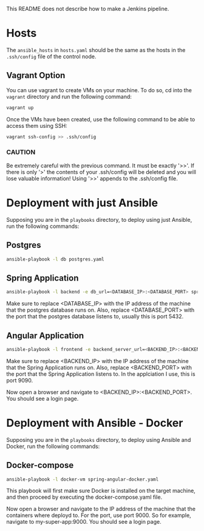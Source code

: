 This README does not describe how to make a Jenkins pipeline.
# Hosts
The `ansible_hosts` in `hosts.yaml` should be the same as the hosts in the `.ssh/config` file of the control node.

## Vagrant Option
You can use vagrant to create VMs on your machine. To do so, cd into the `vagrant` directory and run the following command:
```bash
vagrant up
```
Once the VMs have been created, use the following command to be able to access them using SSH:
```bash
vagrant ssh-config >> .ssh/config
```
### CAUTION
Be extremely careful with the previous command. It must be exactly '>>'.
If there is only '>' the contents of your .ssh/config will be deleted and you will lose valuable information!
Using '>>' appends to the .ssh/config file.

# Deployment with just Ansible
Supposing you are in the `playbooks` directory, to deploy using just Ansible, run the following commands:

## Postgres
```bash
ansible-playbook -l db postgres.yaml
```

## Spring Application
```bash
ansible-playbook -l backend -e db_url=<DATABASE_IP>:<DATABASE_PORT> spring.yaml
```
Make sure to replace <DATABASE_IP> with the IP address of the machine that the postgres database runs on.
Also, replace <DATABASE_PORT> with the port that the postgres database listens to, usually this is port 5432.

## Angular Application
```bash
ansible-playbook -l frontend -e backend_server_url=<BACKEND_IP>:<BACKEND_PORT> angular.yaml
```
Make sure to replace <BACKEND_IP> with the IP address of the machine that the Spring Application runs on.
Also, replace <BACKEND_PORT> with the port that the Spring Application listens to. In the applciation I use, this is port 9090.

Now open a browser and navigate to <BACKEND_IP>:<BACKEND_PORT>. You should see a login page.

# Deployment with Ansible - Docker
Supposing you are in the `playbooks` directory, to deploy using Ansible and Docker, run the following commands:

## Docker-compose
```bash
ansible-playbook -l docker-vm spring-angular-docker.yaml
```
This playbook will first make sure Docker is installed on the target machine, and then proceed by executing the docker-compose.yaml file.

Now open a browser and navigate to the IP address of the machine that the containers where deployd to. For the port, use port 9000.
So for example, navigate to my-super-app:9000. You should see a login page.

